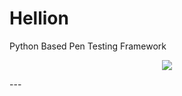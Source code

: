 # Hellion
Python Based Pen Testing Framework
  
<p align="center">  
  <img src="http://i.imgur.com/yUXgVLo.png"> 
</p> 
---  
